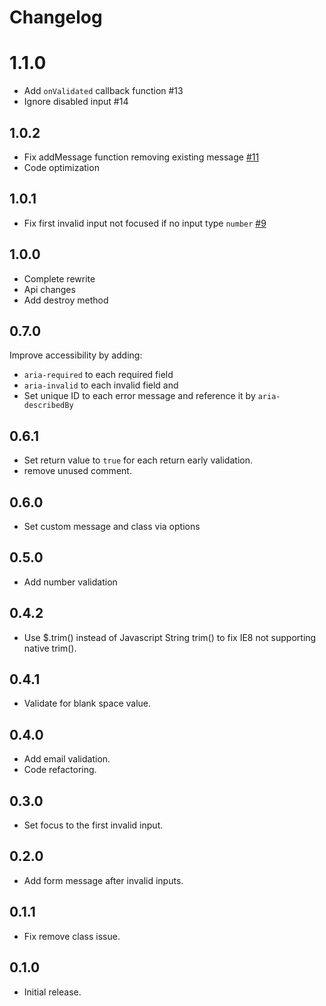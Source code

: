 # Changelog

# 1.1.0

* Add `onValidated` callback function #13
* Ignore disabled input #14

## 1.0.2

* Fix addMessage function removing existing message [#11](https://github.com/ImBobby/Baze-Validation/pull/11)
* Code optimization

## 1.0.1

* Fix first invalid input not focused if no input type `number` [#9](https://github.com/ImBobby/Baze-Validation/issues/9)

## 1.0.0

* Complete rewrite
* Api changes
* Add destroy method

## 0.7.0

Improve accessibility by adding:
* `aria-required` to each required field
* `aria-invalid` to each invalid field and
* Set unique ID to each error message and reference it by `aria-describedBy` 

## 0.6.1

* Set return value to `true` for each return early validation.
* remove unused comment.

## 0.6.0

* Set custom message and class via options

## 0.5.0

* Add number validation

## 0.4.2

* Use $.trim() instead of Javascript String trim() to fix IE8 not supporting native trim().

## 0.4.1

* Validate for blank space value.

## 0.4.0

* Add email validation.
* Code refactoring.

## 0.3.0

* Set focus to the first invalid input.

## 0.2.0

* Add form message after invalid inputs.

## 0.1.1

* Fix remove class issue.

## 0.1.0

* Initial release.